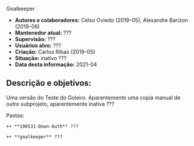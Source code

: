 Goalkeeper

  + **Autores e colaboradores:** Celso Oviedo (2019-05), Alexandre Barizon (2019-06)
  + **Mantenedor atual:** ???
  + **Supervisão:** ???
  + **Usuários alvo:** ???
  + **Criação:** Carlos Ribas (2019-05)
  + **Situação:** inativo ???
  + **Data desta informação:** 2021-04

## Descrição e objetivos:

  Uma versão do Teste do Goleiro. Aparentemente uma copia manual de outro 
  subprojeto, aparentemente inativa ???
  
  Pastas:
  
    ++ **190531-Down-Auth** ???
    
    ++ **goalkeeper** ???
    